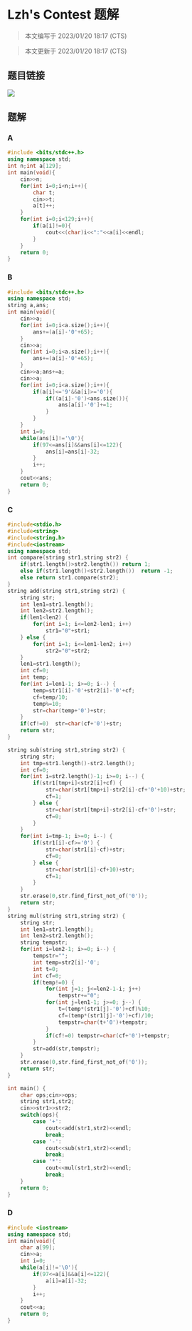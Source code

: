 # Lzh's Contest 题解

> 本文编写于 2023/01/20 18:17 (CTS)

> 本文更新于 2023/01/20 18:17 (CTS)

## 题目链接

[![](https://img.shields.io/badge/Luogu-contest%2FLzh'contest-blue?style=flat-square)](https://www.luogu.com.cn/contest/86751)

## 题解

### A
```cpp
#include <bits/stdc++.h>
using namespace std;
int n;int a[129];
int main(void){
	cin>>n;
	for(int i=0;i<n;i++){
		char t;
		cin>>t;
		a[t]++;
	}
	for(int i=0;i<129;i++){
		if(a[i]!=0){
			cout<<(char)i<<":"<<a[i]<<endl;
		}
	}
	return 0;
}
```

### B
```cpp
#include <bits/stdc++.h>
using namespace std;
string a,ans;
int main(void){
	cin>>a;
	for(int i=0;i<a.size();i++){
		ans+=(a[i]-'0'+65);
	}
	cin>>a;
	for(int i=0;i<a.size();i++){
		ans+=(a[i]-'0'+65);
	}
	cin>>a;ans+=a;
	cin>>a;
	for(int i=0;i<a.size();i++){
		if(a[i]<='9'&&a[i]>='0'){
			if((a[i]-'0')<ans.size()){
				ans[a[i]-'0']+=1;
			}
		}
	} 
	int i=0;
	while(ans[i]!='\0'){
		if(97<=ans[i]&&ans[i]<=122){
			ans[i]=ans[i]-32;
		}
		i++;
	}
	cout<<ans;
	return 0;
} 
```

### C
```cpp
#include<stdio.h>
#include<string>
#include<string.h>
#include<iostream>
using namespace std;
int compare(string str1,string str2) {
	if(str1.length()>str2.length()) return 1;
	else if(str1.length()<str2.length())  return -1;
	else return str1.compare(str2);
}
string add(string str1,string str2) {
	string str;
	int len1=str1.length();
	int len2=str2.length();
	if(len1<len2) {
		for(int i=1; i<=len2-len1; i++)
			str1="0"+str1;
	} else {
		for(int i=1; i<=len1-len2; i++)
			str2="0"+str2;
	}
	len1=str1.length();
	int cf=0;
	int temp;
	for(int i=len1-1; i>=0; i--) {
		temp=str1[i]-'0'+str2[i]-'0'+cf;
		cf=temp/10;
		temp%=10;
		str=char(temp+'0')+str;
	}
	if(cf!=0)  str=char(cf+'0')+str;
	return str;
}

string sub(string str1,string str2) {
	string str;
	int tmp=str1.length()-str2.length();
	int cf=0;
	for(int i=str2.length()-1; i>=0; i--) {
		if(str1[tmp+i]<str2[i]+cf) {
			str=char(str1[tmp+i]-str2[i]-cf+'0'+10)+str;
			cf=1;
		} else {
			str=char(str1[tmp+i]-str2[i]-cf+'0')+str;
			cf=0;
		}
	}
	for(int i=tmp-1; i>=0; i--) {
		if(str1[i]-cf>='0') {
			str=char(str1[i]-cf)+str;
			cf=0;
		} else {
			str=char(str1[i]-cf+10)+str;
			cf=1;
		}
	}
	str.erase(0,str.find_first_not_of('0'));
	return str;
}
string mul(string str1,string str2) {
	string str;
	int len1=str1.length();
	int len2=str2.length();
	string tempstr;
	for(int i=len2-1; i>=0; i--) {
		tempstr="";
		int temp=str2[i]-'0';
		int t=0;
		int cf=0;
		if(temp!=0) {
			for(int j=1; j<=len2-1-i; j++)
				tempstr+="0";
			for(int j=len1-1; j>=0; j--) {
				t=(temp*(str1[j]-'0')+cf)%10;
				cf=(temp*(str1[j]-'0')+cf)/10;
				tempstr=char(t+'0')+tempstr;
			}
			if(cf!=0) tempstr=char(cf+'0')+tempstr;
		}
		str=add(str,tempstr);
	}
	str.erase(0,str.find_first_not_of('0'));
	return str;
}

int main() {
	char ops;cin>>ops;
	string str1,str2;
	cin>>str1>>str2;
	switch(ops){
		case '+':
			cout<<add(str1,str2)<<endl;
			break;
		case '-':
			cout<<sub(str1,str2)<<endl;
			break;
		case '*':
			cout<<mul(str1,str2)<<endl;
			break;
	}
	return 0;
}


```

### D
```cpp
#include <iostream>
using namespace std;
int main(void){
	char a[99];
	cin>>a;
	int i=0;
	while(a[i]!='\0'){
		if(97<=a[i]&&a[i]<=122){
			a[i]=a[i]-32;
		}
		i++;
	}
	cout<<a;
	return 0;
}

```

<script src="https://giscus.app/client.js"
    data-repo="liuzihaohao/liuzihaohao.github.io"
    data-repo-id="R_kgDOI3HDkw"
    data-category="Announcements"
    data-category-id="DIC_kwDOI3HDk84CT4T2"
    data-mapping="pathname"
    data-strict="1"
    data-reactions-enabled="1"
    data-emit-metadata="0"
    data-input-position="top"
    data-theme="preferred_color_scheme"
    data-lang="zh-CN"
    data-loading="lazy"
    crossorigin="anonymous"
    async>
</script>

<script src="https://giscus.app/client.js"
    data-repo="liuzihaohao/liuzihaohao.github.io"
    data-repo-id="R_kgDOI3HDkw"
    data-category="Announcements"
    data-category-id="DIC_kwDOI3HDk84CT4T2"
    data-mapping="pathname"
    data-strict="1"
    data-reactions-enabled="1"
    data-emit-metadata="0"
    data-input-position="top"
    data-theme="preferred_color_scheme"
    data-lang="zh-CN"
    data-loading="lazy"
    crossorigin="anonymous"
    async>
</script>
